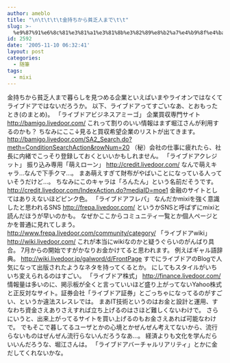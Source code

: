 ```yaml
---
author: ameblo
title: "\n\t\t\t\t金持ちから貧乏人まで\t\t"
slug: >-
  %e9%87%91%e6%8c%81%e3%81%a1%e3%81%8b%e3%82%89%e8%b2%a7%e4%b9%8f%e4%ba%ba%e3%81%be%e3%81%a7
id: 2592
date: '2005-11-10 06:32:41'
layout: post
categories:
  - 随筆
tags:
  - mixi
---
```


金持ちから貧乏人まで暮らしを見つめる企業といえばいまやライオンではなくてライブドアではないだろうか。 以下、ライブドアってすごいなあ、とおもったとき(のまとめ)。 「ライブドアビジネスアミーゴ」 企業買収専門サイト http://bamigo.livedoor.com/ これって割りのいい情報はまず堀江さんが利用するのかも？ ちなみにここ↓見ると買収希望企業のリストが出てきます。 http://bamigo.livedoor.com/SA2_Search.do?meth=ConditionSearchAction&rowNum=20 （秘）会社の仕事に疲れたら、社長に内緒でこっそり登録しておくといいかもしれません。 「ライブドアクレジット」 振り込み専用「萌えローン」 http://credit.livedoor.com/ なんで萌えキャラ…なんで下手クマ…。 まあ萌えすぎて財布がやばいことになっている人っていそうだけど…。 ちなみにこのキャラは「ろんたん」という名前だそうです。 http://credit.livedoor.com/IndexAction.do?mediaID=moe1 金融のサイトとしてはありえないほどピンク色。 「ライブドアフレパ」 なんだかmixiを強く意識したと思われるSNS http://frepa.livedoor.com/ というかSNSと呼ばずにmixiと読んだほうが早いのかも。 なぜかここからコミュニティ一覧とか個人ページとかを普通に見れてしまう。 http://www.frepa.livedoor.com/community/category/ 「ライブドアwiki」 http://wiki.livedoor.com/ これが本当にwikiなのかと疑うぐらいのがんばり具合。 7月からの開始ですがかなりお金かけてると思われます。 例えばギャル語辞典。 http://wiki.livedoor.jp/galword/d/FrontPage すでにライブドアのBlogで人気になって出版されたようなネタを持ってくるとか。 にしてもスタイルがいちいち変えられるのはすごい。 「ライブドア株式」 http://finance.livedoor.com/ 情報量は多いのに、掲示板が全くと言っていいほど盛り上がってないYahoo株式と正反対なサイト。証券会社「ライブドア証券」とごっちゃになってるのがすごい、というか違法スレスレでは。 まあIT技術というのはお金と設計と運用、すなわち資金さえありさえすれば立ち上げるのはさほど難しくないわけで。 さらにいうと、出来上がってるサイトを買い上げるのもお金さえあれば可能なわけで。 でもそこで暮してるユーザとかの心境とかぜんぜん考えてないから、流行らないものはぜんぜん流行らないんだろうなあ…。 経済よりも文化を学んだらいいんだろうな、堀江さんは。 「ライブドアバーチャルリアリティ」とかに金だしてくれないかな。